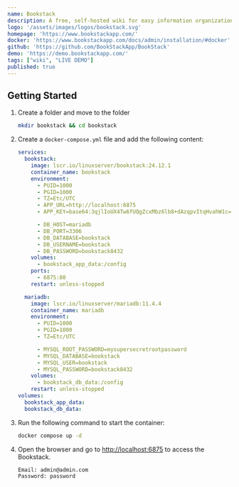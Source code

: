 ```yaml
---
name: Bookstack
description: A free, self-hosted wiki for easy information organization and storage.
logo: '/assets/images/logos/bookstack.svg'
homepage: 'https://www.bookstackapp.com/'
docker: 'https://www.bookstackapp.com/docs/admin/installation/#docker'
github: 'https://github.com/BookStackApp/BookStack'
demo: 'https://demo.bookstackapp.com/'
tags: ["wiki", "LIVE DEMO"]
published: true
---
```


## Getting Started

1. Create a folder and move to the folder
    ```bash
    mkdir bookstack && cd bookstack
    ```
2. Create a `docker-compose.yml` file and add the following content:
    ```yaml
    services:
      bookstack:
        image: lscr.io/linuxserver/bookstack:24.12.1
        container_name: bookstack
        environment:
          - PUID=1000
          - PGID=1000
          - TZ=Etc/UTC
          - APP_URL=http://localhost:6875
          - APP_KEY=base64:3qjlIoUX4Tw6fUQgZcxMbz6lb8+dAzqpvItqHvahW1c=

          - DB_HOST=mariadb
          - DB_PORT=3306
          - DB_DATABASE=bookstack
          - DB_USERNAME=bookstack
          - DB_PASSWORD=bookstack8432
        volumes:
          - bookstack_app_data:/config
        ports:
          - 6875:80
        restart: unless-stopped

      mariadb:
        image: lscr.io/linuxserver/mariadb:11.4.4
        container_name: mariadb
        environment:
          - PUID=1000
          - PGID=1000
          - TZ=Etc/UTC

          - MYSQL_ROOT_PASSWORD=mysupersecretrootpassword
          - MYSQL_DATABASE=bookstack
          - MYSQL_USER=bookstack
          - MYSQL_PASSWORD=bookstack8432
        volumes:
          - bookstack_db_data:/config
        restart: unless-stopped
    volumes:
      bookstack_app_data:
      bookstack_db_data:
    ```
3. Run the following command to start the container:
    ```bash
    docker compose up -d
    ```
4. Open the browser and go to [http://localhost:6875](http://localhost:6875) to access the Bookstack.
    ```
    Email: admin@admin.com
    Password: password
    ```
